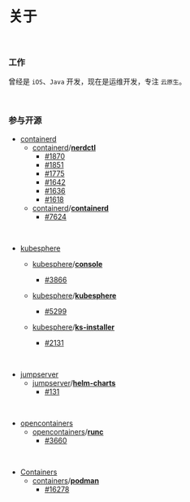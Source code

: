 # 

# 关于<br>

<br>

### 工作

曾经是 `iOS`、`Java` 开发，现在是运维开发，专注 `云原生`。

<br>

### 参与开源

- [containerd](https://github.com/containerd)
  - [containerd](https://github.com/containerd)/**[nerdctl](https://github.com/containerd/nerdctl)**
    - [#1870](https://github.com/containerd/nerdctl/pull/1870)
    - [#1851](https://github.com/containerd/nerdctl/pull/1851)
    - [#1775](https://github.com/containerd/nerdctl/pull/1775)
    - [#1642](https://github.com/containerd/nerdctl/pull/1642)
    - [#1636](https://github.com/containerd/nerdctl/pull/1636)
    - [#1618](https://github.com/containerd/nerdctl/pull/1618)
  - [containerd](https://github.com/containerd)/**[containerd](https://github.com/containerd/containerd)**
    - [#7624](https://github.com/containerd/containerd/pull/7624)

<br>

- [kubesphere](https://github.com/kubesphere)

  - [kubesphere](https://github.com/kubesphere)/**[console](https://github.com/kubesphere/console)**
    - [#3866](https://github.com/kubesphere/console/pull/3866)
  
  
  - [kubesphere](https://github.com/kubesphere)/**[kubesphere](https://github.com/kubesphere/kubesphere)**
      - [#5299](https://github.com/kubesphere/kubesphere/pull/5299)
  
  
  - [kubesphere](https://github.com/kubesphere)/**[ks-installer](https://github.com/kubesphere/ks-installer)**
      - [#2131](https://github.com/kubesphere/ks-installer/pull/2131)
  

<br>

- [jumpserver](https://github.com/jumpserver)
  - [jumpserver](https://github.com/jumpserver)/**[helm-charts](https://github.com/jumpserver/helm-charts)**
    - [#131](https://github.com/jumpserver/helm-charts/pull/131)

<br>

- [opencontainers](https://github.com/opencontainers)
  - [opencontainers](https://github.com/opencontainers)/**[runc](https://github.com/opencontainers/runc)**
    - [#3660](https://github.com/opencontainers/runc/pull/3660)

<br>

- [Containers](https://github.com/containers)
  - [containers](https://github.com/containers)/**[podman](https://github.com/containers/podman)**
    - [#16278](https://github.com/containers/podman/pull/16278)






